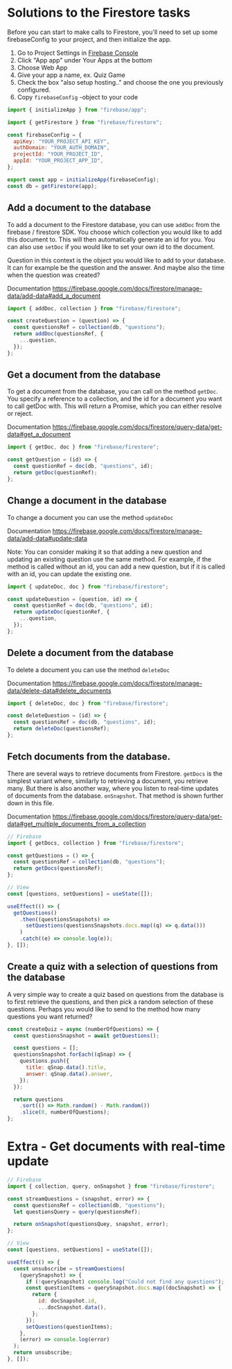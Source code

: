 # Solutions to the Firestore tasks

Before you can start to make calls to Firestore, you'll need to set up some firebaseConfig to your project, and then initialize the app.

1. Go to Project Settings in [Firebase Console](https://console.firebase.google.com)
2. Click "App app" under Your Apps at the bottom
3. Choose Web App
4. Give your app a name, ex. Quiz Game
5. Check the box "also setup hosting.." and choose the one you previously configured.
6. Copy `firebaseConfig` -object to your code

```js
import { initializeApp } from "firebase/app";

import { getFirestore } from "firebase/firestore";

const firebaseConfig = {
  apiKey: "YOUR_PROJECT_API_KEY",
  authDomain: "YOUR_AUTH_DOMAIN",
  projectId: "YOUR_PROJECT_ID",
  appId: "YOUR_PROJECT_APP_ID",
};

export const app = initializeApp(firebaseConfig);
const db = getFirestore(app);
```

## Add a document to the database

To add a document to the Firestore database, you can use `addDoc` from the firebase / firestore SDK. You choose which collection you would like to add this document to. This will then automatically generate an id for you. You can also use `setDoc` if you would like to set your own id to the document.

Question in this context is the object you would like to add to your database. It can for example be the question and the answer. And maybe also the time when the question was created?

Documentation https://firebase.google.com/docs/firestore/manage-data/add-data#add_a_document

```js
import { addDoc, collection } from "firebase/firestore";

const createQuestion = (question) => {
  const questionsRef = collection(db, "questions");
  return addDoc(questionsRef, {
    ...question,
  });
};
```

## Get a document from the database

To get a document from the database, you can call on the method `getDoc`. You specify a reference to a collection, and the id for a document you want to call getDoc with. This will return a Promise, which you can either resolve or reject.

Documentation https://firebase.google.com/docs/firestore/query-data/get-data#get_a_document

```js
import { getDoc, doc } from "firebase/firestore";

const getQuestion = (id) => {
  const questionRef = doc(db, "questions", id);
  return getDoc(questionRef);
};
```

## Change a document in the database

To change a document you can use the method `updateDoc`

Documentation https://firebase.google.com/docs/firestore/manage-data/add-data#update-data

Note:
You can consider making it so that adding a new question and updating an existing question use the same method. For example, if the method is called without an id, you can add a new question, but if it is called with an id, you can update the existing one.

```js
import { updateDoc, doc } from "firebase/firestore";

const updateQuestion = (question, id) => {
  const questionRef = doc(db, "questions", id);
  return updateDoc(questionRef, {
    ...question,
  });
};
```

## Delete a document from the database

To delete a document you can use the method `deleteDoc`

Documentation https://firebase.google.com/docs/firestore/manage-data/delete-data#delete_documents

```js
import { deleteDoc, doc } from "firebase/firestore";

const deleteQuestion = (id) => {
  const questionsRef = doc(db, "questions", id);
  return deleteDoc(questionsRef);
};
```

## Fetch documents from the database.

There are several ways to retrieve documents from Firestore. `getDocs` is the simplest variant where, similarly to retrieving a document, you retrieve many. But there is also another way, where you listen to real-time updates of documents from the database. `onSnapshot`. That method is shown further down in this file.

Documentation https://firebase.google.com/docs/firestore/query-data/get-data#get_multiple_documents_from_a_collection

```js
// Firebase
import { getDocs, collection } from "firebase/firestore";

const getQuestions = () => {
  const questionsRef = collection(db, "questions");
  return getDocs(questionsRef);
};

// View
const [questions, setQuestions] = useState([]);

useEffect(() => {
  getQuestions()
    .then((questionsSnapshots) =>
      setQuestions(questionsSnapshots.docs.map((q) => q.data()))
    )
    .catch((e) => console.log(e));
}, []);
```

## Create a quiz with a selection of questions from the database

A very simple way to create a quiz based on questions from the database is to first retrieve the questions, and then pick a random selection of these questions. Perhaps you would like to send to the method how many questions you want returned?

```js
const createQuiz = async (numberOfQuestions) => {
  const questionsSnapshot = await getQuestions();

  const questions = [];
  questionsSnapshot.forEach((qSnap) => {
    questions.push({
      title: qSnap.data().title,
      answer: qSnap.data().answer,
    });
  });

  return questions
    .sort(() => Math.random() - Math.random())
    .slice(0, numberOfQuestions);
};
```

# Extra - Get documents with real-time update

```js
// Firebase
import { collection, query, onSnapshot } from "firebase/firestore";

const streamQuestions = (snapshot, error) => {
  const questionsRef = collection(db, "questions");
  let questionsQuery = query(questionsRef);

  return onSnapshot(questionsQuey, snapshot, error);
};

// View
const [questions, setQuestions] = useState([]);

useEffect(() => {
  const unsubscribe = streamQuestions(
    (querySnapshot) => {
      if (!querySnapshot) console.log("Could not find any questions");
      const questionItems = querySnapshot.docs.map((docSnapshot) => {
        return {
          id: docSnapshot.id,
          ...docSnapshot.data(),
        };
      });
      setQuestions(questionItems);
    },
    (error) => console.log(error)
  );
  return unsubscribe;
}, []);
```
